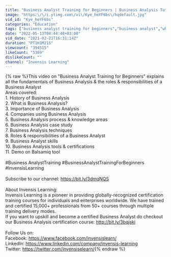 ```yaml
---
title: "Business Analyst Training for Beginners | Business Analysis Tutorial | Invensis Learning"
image: "https:\/\/i.ytimg.com\/vi\/Kye_heYF6bs\/hqdefault.jpg"
vid_id: "Kye_heYF6bs"
categories: "Education"
tags: ["business analyst training for beginners","business analyst","what does a business analyst do"]
date: "2022-05-13T04:44:48+03:00"
vid_date: "2021-02-21T16:31:14Z"
duration: "PT1H1M21S"
viewcount: "394515"
likeCount: "5369"
dislikeCount: ""
channel: "Invensis Learning"
---
```

{% raw %}This video on &quot;Business Analyst Training for Beginners&quot; explains all the fundamentals of Business Analysis &amp; the roles &amp; responsibilities of a Business Analyst<br />Areas covered:<br />1. History of Business Analysis<br />2. What is Business Analysis?<br />3. Importance of Business Analysis<br />4. Companies using Business Analysis<br />5. Business Analysis process &amp; knowledge areas<br />6. Business Analysis case study<br />7. Business Analysis techniques<br />8. Roles &amp; responsibilities of a Business Analyst<br />9. Business Analyst skills<br />10. Business Analysis tools &amp; certifications<br />11. Demo on Balsamiq tool<br /><br />#Business AnalystTraining​ #BusinessAnalystTrainingForBeginners​ #InvensisLearning​<br /><br />Subscribe to our channel: <a rel="nofollow" target="blank" href="https://bit.ly/3dmqNQS​">https://bit.ly/3dmqNQS​</a><br /><br />About Invensis Learning:<br />Invensis Learning is a pioneer in providing globally-recognized certification training courses for individuals and enterprises worldwide. We have trained and certified 15,000+ professionals from 50+ courses through multiple training delivery modes. <br />If you want to upskill and become a certified Business Analyst do checkout our Business Analysis certification course: <a rel="nofollow" target="blank" href="http://bit.ly/3bqjski">http://bit.ly/3bqjski</a><br /><br />Follow Us on:<br />Facebook: <a rel="nofollow" target="blank" href="https://www.facebook.com/invensislearn/​">https://www.facebook.com/invensislearn/​</a><br />LinkedIn: <a rel="nofollow" target="blank" href="https://www.linkedin.com/company/invensis-learning">https://www.linkedin.com/company/invensis-learning</a><br />Twitter: <a rel="nofollow" target="blank" href="https://twitter.com/invensiselearn/">https://twitter.com/invensiselearn/</a>{% endraw %}
